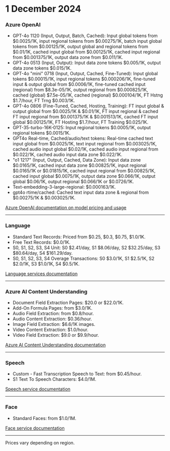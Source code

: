 # 1 December 2024

### Azure OpenAI

- GPT-4o 1120 (Input, Output, Batch, Cached): Input global tokens from $0.0025/1K, input regional tokens from $0.00275/1K, batch input global tokens from $0.00125/1K, output global and regional tokens from $0.01/1K, cached input global from $0.00125/1K, cached input regional from $0.001375/1K, output data zone from $0.011/1K.
- GPT-4o 0513 (Input, Output): Input data zone tokens $0.005/1K, output data zone tokens $0.015/1K.
- GPT-4o "mini" 0718 (Input, Output, Cached, Fine-Tuned): Input global tokens $0.00015/1K, input regional tokens $0.000206/1K, fine-tuned input & output global from $0.0006/1K, fine-tuned cached input (regional) from $8.3e-05/1K, output regional from $0.000825/1K, cached (global) $7.5e-05/1K, cached (regional) $0.000104/1K, FT Hstng $1.7/hour, FT Trng $0.003/1K.
- GPT-4o 0806 (Fine-Tuned, Cached, Hosting, Training): FT input global & output global from $0.0025/1K & $0.01/1K, FT input regional & cached FT input regional from $0.001375/1K & $0.001513/1K, cached FT input global $0.00125/1K, FT Hosting $1.7/hour, FT Training $0.025/1K.
- GPT-35-turbo-16K-0125: Input regional tokens $0.0005/1K, output regional tokens $0.0015/1K.
- GPT4o Real-time, Cached/audio/text tokens: Real-time cached text input global from $0.0025/1K, text input regional from $0.003025/1K, cached audio input global $0.02/1K, cached audio input regional from $0.022/1K, cached audio input data zone $0.022/1K.
- "o1 1217" (Input, Output, Cached, Data Zone): Input data zone $0.0165/1K, cached input data zone $0.00825/1K, input regional $0.0165/1K or $0.01815/1K, cached input regional from $0.00825/1K, cached input global $0.0075/1K, output data zone $0.066/1K, output global $0.06/1K, output regional $0.066/1K or $0.0726/1K.
- Text-embedding-3-large-regional: $0.000163/1K.
- gpt4o rtime/cached: Cached text input data zone & regional from $0.00275/1K & $0.003025/1K.

[Azure OpenAI documentation on model pricing and usage](https://learn.microsoft.com/azure/ai-services/openai/concepts/models)

---

### Language

- Standard Text Records: Priced from $0.25, $0.3, $0.75, $1.0/1K.
- Free Text Records: $0.0/1K.
- S0, S1, S2, S3, S4 Unit: S0 $2.41/day, S1 $8.06/day, S2 $32.25/day, S3 $80.64/day, S4 $161.29/day.
- S0, S1, S2, S3, S4 Overage Transactions: S0 $3.0/1K, S1 $2.5/1K, S2 $2.0/1K, S3 $1.0/1K, S4 $0.5/1K.

[Language services documentation](https://learn.microsoft.com/azure/ai-services/language-service/overview)

---

### Azure AI Content Understanding

- Document Field Extraction Pages: $20.0 or $22.0/1K.
- Add-On Formula Pages: from $3.0/1K.
- Audio Field Extraction: from $0.8/hour.
- Audio Content Extraction: $0.36/hour.
- Image Field Extraction: $6.6/1K images.
- Video Content Extraction: $1.0/hour.
- Video Field Extraction: $9.0 or $9.9/hour.

[Azure AI Content Understanding documentation](https://learn.microsoft.com/azure/ai-services/document-intelligence/)

---

### Speech

- Custom - Fast Transcription Speech to Text: from $0.45/hour.
- S1 Text To Speech Characters: $4.0/1M.

[Speech service documentation](https://learn.microsoft.com/azure/ai-services/speech-service/overview)

---

### Face

- Standard Faces: from $1.0/1M.

[Face service documentation](https://learn.microsoft.com/en-us/azure/ai-services/computer-vision/overview-identityoverview)

---

Prices vary depending on region.